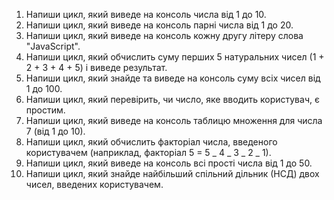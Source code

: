 1. Напиши цикл, який виведе на консоль числа від 1 до 10.
1. Напиши цикл, який виведе на консоль парні числа від 1 до 20.
1. Напиши цикл, який виведе на консоль кожну другу літеру слова "JavaScript".
1. Напиши цикл, який обчислить суму перших 5 натуральних чисел (1 + 2 + 3 + 4 + 5) і виведе результат.
1. Напиши цикл, який знайде та виведе на консоль суму всіх чисел від 1 до 100.
1. Напиши цикл, який перевірить, чи число, яке вводить користувач, є простим.
1. Напиши цикл, який виведе на консоль таблицю множення для числа 7 (від 1 до 10).
1. Напиши цикл, який обчислить факторіал числа, введеного користувачем (наприклад, факторіал 5 = 5 _ 4 _ 3 _ 2 _ 1).
1. Напиши цикл, який виведе на консоль всі прості числа від 1 до 50.
1. Напиши цикл, який знайде найбільший спільний дільник (НСД) двох чисел, введених користувачем.
